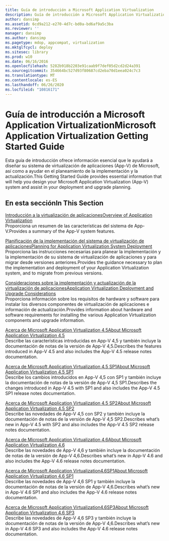```yaml
---
title: Guía de introducción a Microsoft Application Virtualization
description: Guía de introducción a Microsoft Application Virtualization
author: dansimp
ms.assetid: 6cd9a212-e270-4d7c-bd0a-bd6af9a5c3ba
ms.reviewer: ''
manager: dansimp
ms.author: dansimp
ms.pagetype: mdop, appcompat, virtualization
ms.mktglfcycl: deploy
ms.sitesec: library
ms.prod: w10
ms.date: 06/16/2016
ms.openlocfilehash: 5282b918b2203e91caab9f7def05d2cd2d24a391
ms.sourcegitcommit: 354664bc527d93f80687cd2eba70d1eea024c7c3
ms.translationtype: MT
ms.contentlocale: es-ES
ms.lasthandoff: 06/26/2020
ms.locfileid: "10816171"
---
```

# <span data-ttu-id="475fa-103">Guía de introducción a Microsoft Application Virtualization</span><span class="sxs-lookup"><span data-stu-id="475fa-103">Microsoft Application Virtualization Getting Started Guide</span></span>


<span data-ttu-id="475fa-104">Esta guía de introducción ofrece información esencial que le ayudará a diseñar su sistema de virtualización de aplicaciones (App-V) de Microsoft, así como a ayudar en el planeamiento de la implementación y la actualización.</span><span class="sxs-lookup"><span data-stu-id="475fa-104">This Getting Started Guide provides essential information that will help you design your Microsoft Application Virtualization (App-V) system and assist in your deployment and upgrade planning.</span></span>

## <span data-ttu-id="475fa-105">En esta sección</span><span class="sxs-lookup"><span data-stu-id="475fa-105">In This Section</span></span>


<a href="" id="overview-of-application-virtualization"></a>[<span data-ttu-id="475fa-106">Introducción a la virtualización de aplicaciones</span><span class="sxs-lookup"><span data-stu-id="475fa-106">Overview of Application Virtualization</span></span>](overview-of-application-virtualization.md)  
<span data-ttu-id="475fa-107">Proporciona un resumen de las características del sistema de App-V.</span><span class="sxs-lookup"><span data-stu-id="475fa-107">Provides a summary of the App-V system features.</span></span>

<a href="" id="planning-for-application-virtualization-system-deployment"></a>[<span data-ttu-id="475fa-108">Planificación de la implementación del sistema de virtualización de aplicaciones</span><span class="sxs-lookup"><span data-stu-id="475fa-108">Planning for Application Virtualization System Deployment</span></span>](planning-for-application-virtualization-system-deployment.md)  
<span data-ttu-id="475fa-109">Proporciona las instrucciones necesarias para planear la implementación y la implementación de su sistema de virtualización de aplicaciones y para migrar desde versiones anteriores.</span><span class="sxs-lookup"><span data-stu-id="475fa-109">Provides the guidance necessary to plan the implementation and deployment of your Application Virtualization system, and to migrate from previous versions.</span></span>

<a href="" id="application-virtualization-deployment-and-upgrade-considerations"></a>[<span data-ttu-id="475fa-110">Consideraciones sobre la implementación y actualización de la virtualización de aplicaciones</span><span class="sxs-lookup"><span data-stu-id="475fa-110">Application Virtualization Deployment and Upgrade Considerations</span></span>](application-virtualization-deployment-and-upgrade-considerations-copy.md)  
<span data-ttu-id="475fa-111">Proporciona información sobre los requisitos de hardware y software para instalar los diversos componentes de virtualización de aplicaciones e información de actualización.</span><span class="sxs-lookup"><span data-stu-id="475fa-111">Provides information about hardware and software requirements for installing the various Application Virtualization components and upgrade information.</span></span>

<a href="" id="about-microsoft-application-virtualization-4-5"></a>[<span data-ttu-id="475fa-112">Acerca de Microsoft Application Virtualization 4.5</span><span class="sxs-lookup"><span data-stu-id="475fa-112">About Microsoft Application Virtualization 4.5</span></span>](about-microsoft-application-virtualization-45.md)  
<span data-ttu-id="475fa-113">Describe las características introducidas en App-V 4,5 y también incluye la documentación de notas de la versión de App-V 4,5.</span><span class="sxs-lookup"><span data-stu-id="475fa-113">Describes the features introduced in App-V 4.5 and also includes the App-V 4.5 release notes documentation.</span></span>

<a href="" id="about-microsoft-application-virtualization-4-5-sp1"></a>[<span data-ttu-id="475fa-114">Acerca de Microsoft Application Virtualization 4.5 SP1</span><span class="sxs-lookup"><span data-stu-id="475fa-114">About Microsoft Application Virtualization 4.5 SP1</span></span>](about-microsoft-application-virtualization-45-sp1.md)  
<span data-ttu-id="475fa-115">Describe los cambios introducidos en App-V 4,5 con SP1 y también incluye la documentación de notas de la versión de App-V 4,5 SP1.</span><span class="sxs-lookup"><span data-stu-id="475fa-115">Describes the changes introduced in App-V 4.5 with SP1 and also includes the App-V 4.5 SP1 release notes documentation.</span></span>

<a href="" id="about-microsoft-application-virtualization-4-5-sp2"></a>[<span data-ttu-id="475fa-116">Acerca de Microsoft Application Virtualization 4.5 SP2</span><span class="sxs-lookup"><span data-stu-id="475fa-116">About Microsoft Application Virtualization 4.5 SP2</span></span>](about-microsoft-application-virtualization-45-sp2.md)  
<span data-ttu-id="475fa-117">Describe las novedades de App-V 4,5 con SP2 y también incluye la documentación de notas de la versión de App-V 4,5 SP2.</span><span class="sxs-lookup"><span data-stu-id="475fa-117">Describes what’s new in App-V 4.5 with SP2 and also includes the App-V 4.5 SP2 release notes documentation.</span></span>

<a href="" id="about-microsoft-application-virtualization-4-6"></a>[<span data-ttu-id="475fa-118">Acerca de Microsoft Application Virtualization 4.6</span><span class="sxs-lookup"><span data-stu-id="475fa-118">About Microsoft Application Virtualization 4.6</span></span>](about-microsoft-application-virtualization-46.md)  
<span data-ttu-id="475fa-119">Describe las novedades de App-V 4,6 y también incluye la documentación de notas de la versión de App-V 4,6.</span><span class="sxs-lookup"><span data-stu-id="475fa-119">Describes what’s new in App-V 4.6 and also includes the App-V 4.6 release notes documentation.</span></span>

<a href="" id="about-microsoft-application-virtualization-4-6-sp1"></a>[<span data-ttu-id="475fa-120">Acerca de Microsoft Application Virtualization4.6SP1</span><span class="sxs-lookup"><span data-stu-id="475fa-120">About Microsoft Application Virtualization 4.6 SP1</span></span>](about-microsoft-application-virtualization-46-sp1.md)  
<span data-ttu-id="475fa-121">Describe las novedades de App-V 4,6 SP1 y también incluye la documentación de notas de la versión de App-V 4,6.</span><span class="sxs-lookup"><span data-stu-id="475fa-121">Describes what’s new in App-V 4.6 SP1 and also includes the App-V 4.6 release notes documentation.</span></span>

<a href="" id="about-microsoft-application-virtualization-4-6-sp3"></a>[<span data-ttu-id="475fa-122">Acerca de Microsoft Application Virtualization4.6SP3</span><span class="sxs-lookup"><span data-stu-id="475fa-122">About Microsoft Application Virtualization 4.6 SP3</span></span>](about-microsoft-application-virtualization-46-sp3.md)  
<span data-ttu-id="475fa-123">Describe las novedades de App-V 4,6 SP3 y también incluye la documentación de notas de la versión de App-V 4,6.</span><span class="sxs-lookup"><span data-stu-id="475fa-123">Describes what’s new in App-V 4.6 SP3 and also includes the App-V 4.6 release notes documentation.</span></span>

 

 





